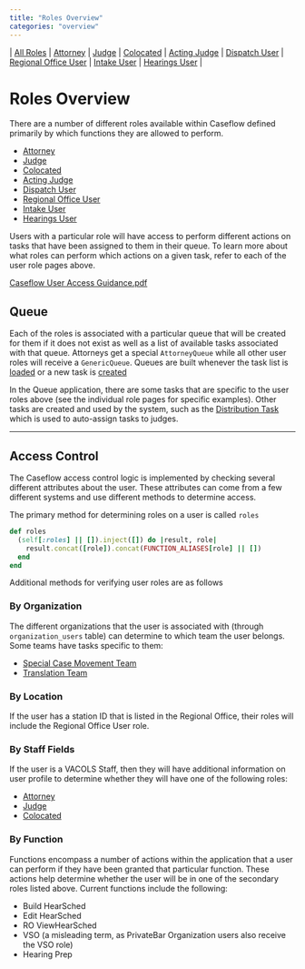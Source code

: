```yaml
---
title: "Roles Overview"
categories: "overview"
---
```

| [All Roles][ar] | [Attorney][a] | [Judge][j] | [Colocated][c] | [Acting Judge][aj] | [Dispatch User][du] | [Regional Office User][ro] | [Intake User][iu] | [Hearings User][hu] |

# Roles Overview

There are a number of different roles available within Caseflow defined primarily by which functions they are allowed to perform.

- [Attorney][a]
- [Judge][j]
- [Colocated][c]
- [Acting Judge][aj]
- [Dispatch User][du]
- [Regional Office User][ro]
- [Intake User][iu]
- [Hearings User][hu]

Users with a particular role will have access to perform different actions on tasks that have been assigned to them in their queue. To learn more about what roles can perform which actions on a given task, refer to each of the user role pages above.

[Caseflow User Access Guidance.pdf](https://drive.google.com/drive/folders/1ThQ2Q1G6Yv2RUdfk19_wFrpl8dXlTMcE)

## Queue

Each of the roles is associated with a particular queue that will be created for them if it does not exist as well as a list of available tasks associated with that queue. Attorneys get a special `AttorneyQueue` while all other user roles will receive a `GenericQueue`. Queues are built whenever the task list is [loaded](https://github.com/department-of-veterans-affairs/caseflow/blob/befe386da2803738292594f844a7f9fb87317f9e/app/controllers/tasks_controller.rb#L43) or a new task is [created](https://github.com/department-of-veterans-affairs/caseflow/blob/befe386da2803738292594f844a7f9fb87317f9e/app/controllers/tasks_controller.rb#L79)

In the Queue application, there are some tasks that are specific to the user roles above (see the individual role pages for specific examples). Other tasks are created and used by the system, such as the [Distribution Task](../task_descr/DistributionTask_Organization.md) which is used to auto-assign tasks to judges.

---

## Access Control

The Caseflow access control logic is implemented by checking several different attributes about the user. These attributes can come from a few different systems and use different methods to determine access.

The primary method for determining roles on a user is called `roles`

```ruby
def roles
  (self[:roles] || []).inject([]) do |result, role|
    result.concat([role]).concat(FUNCTION_ALIASES[role] || [])
  end
end
```

Additional methods for verifying user roles are as follows

### By Organization

The different organizations that the user is associated with (through `organization_users` table) can determine to which team the user belongs. Some teams have tasks specific to them:

- [Special Case Movement Team](../task_descr/SpecialCaseMovementTask_User.md)
- [Translation Team](../task_descr/TranslationTask_Organization.md)

### By Location

If the user has a station ID that is listed in the Regional Office, their roles will include the Regional Office User role.

### By Staff Fields

If the user is a VACOLS Staff, then they will have additional information on user profile to determine whether they will have one of the following roles:

- [Attorney][a]
- [Judge][j]
- [Colocated][c]

### By Function

Functions encompass a number of actions within the application that a user can perform if they have been granted that particular function. These actions help determine whether the user will be in one of the secondary roles listed above. Current functions include the following:

- Build HearSched
- Edit HearSched
- RO ViewHearSched
- VSO (a misleading term, as PrivateBar Organization users also receive the VSO role)
- Hearing Prep

[ar]: ./role-overview.md
[ro]: ./Regional_Office_User.md
[aj]: ./Acting_Judge.md
[a]: ./Attorney.md
[hu]: ./Hearings_User.md
[iu]: ./Intake_User.md
[du]: ./Dispatch_User.md
[c]: ./Colocated.md
[j]: ./Judge.md
[vsoe]: ./VSO_Employee.md
